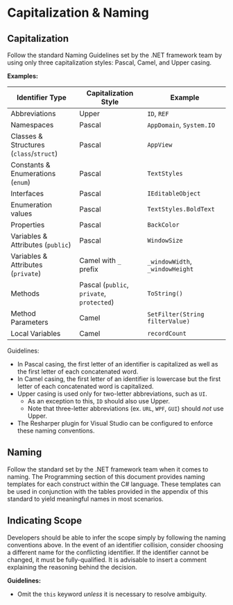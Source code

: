 # Capitalization & Naming

## Capitalization

Follow the standard Naming Guidelines set by the .NET framework team by using only three capitalization styles: Pascal, Camel, and Upper casing. 

**Examples:**


| Identifier Type | Capitalization Style | Example |
| --------------- | -------------------- | ------- |
| Abbreviations   | Upper | `ID`, `REF` |
| Namespaces      | Pascal | `AppDomain`, `System.IO` |
| Classes & Structures (`class`/`struct`) | Pascal | `AppView` |
| Constants & Enumerations (`enum`) | Pascal | `TextStyles` |
| Interfaces      | Pascal | `IEditableObject` | 
| Enumeration values | Pascal | `TextStyles.BoldText` | 
| Properties      | Pascal | `BackColor` |
| Variables & Attributes (`public`) | Pascal | `WindowSize` |
| Variables & Attributes (`private`) | Camel with `_` prefix | `_windowWidth`, `_windowHeight` |
| Methods         | Pascal (`public`, `private`, `protected`) | `ToString()` |
| Method Parameters | Camel | `SetFilter(String filterValue)`
| Local Variables | Camel | `recordCount` |

Guidelines:
- In Pascal casing, the first letter of an identifier is capitalized as well as the first letter of each concatenated word.  
- In Camel casing, the first letter of an identifier is lowercase but the first letter of each concatenated word is capitalized. 
- Upper casing is used only for two-letter abbreviations, such as `UI`.
  - As an exception to this, `ID` should also use Upper.
  - Note that three-letter abbreviations (ex. `URL`, `WPF`, `GUI`) should *not* use Upper.
- The Resharper plugin for Visual Studio can be configured to enforce these naming conventions.


## Naming

Follow the standard set by the .NET framework team when it comes to naming. The Programming section of this document provides 
naming templates for each construct within the C# language. These templates can be used in conjunction with the tables provided 
in the appendix of this standard to yield meaningful names in most scenarios.


## Indicating Scope

Developers should be able to infer the scope simply by following the naming conventions above.  In the event of an identifier 
collision, consider choosing a different name for the conflicting identifier.  If the identifier cannot be changed, it must 
be fully-qualified.  It is advisable to insert a comment explaining the reasoning behind the decision. 

**Guidelines:**
- Omit the `this` keyword *unless* it is necessary to resolve ambiguity.